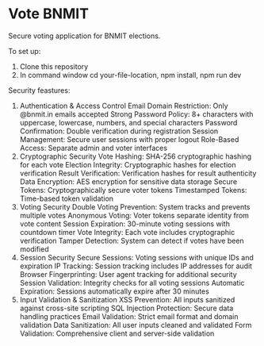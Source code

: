 # Vote BNMIT
Secure voting application for BNMIT elections.

To set up:
1. Clone this repository
2. In command window
   cd your-file-location,
   npm install,
   npm run dev

Security feastures:
1. Authentication & Access Control
Email Domain Restriction: Only @bnmit.in emails accepted
Strong Password Policy: 8+ characters with uppercase, lowercase, numbers, and special characters
Password Confirmation: Double verification during registration
Session Management: Secure user sessions with proper logout
Role-Based Access: Separate admin and voter interfaces
2. Cryptographic Security
Vote Hashing: SHA-256 cryptographic hashing for each vote
Election Integrity: Cryptographic hashes for election verification
Result Verification: Verification hashes for result authenticity
Data Encryption: AES encryption for sensitive data storage
Secure Tokens: Cryptographically secure voter tokens
Timestamped Tokens: Time-based token validation
3. Voting Security
Double Voting Prevention: System tracks and prevents multiple votes
Anonymous Voting: Voter tokens separate identity from vote content
Session Expiration: 30-minute voting sessions with countdown timer
Vote Integrity: Each vote includes cryptographic verification
Tamper Detection: System can detect if votes have been modified
4. Session Security
Secure Sessions: Voting sessions with unique IDs and expiration
IP Tracking: Session tracking includes IP addresses for audit
Browser Fingerprinting: User agent tracking for additional security
Session Validation: Integrity checks for all voting sessions
Automatic Expiration: Sessions automatically expire after 30 minutes
5. Input Validation & Sanitization
XSS Prevention: All inputs sanitized against cross-site scripting
SQL Injection Protection: Secure data handling practices
Email Validation: Strict email format and domain validation
Data Sanitization: All user inputs cleaned and validated
Form Validation: Comprehensive client and server-side validation 
